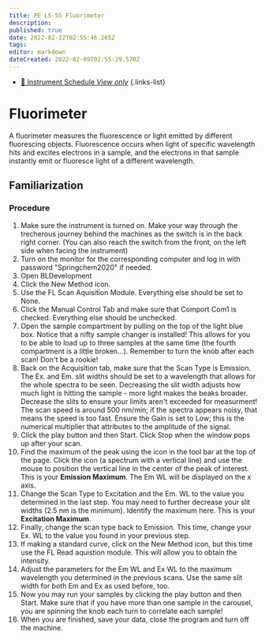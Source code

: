 ```yaml
---
title: PE LS-55 Fluorimeter
description: 
published: true
date: 2022-02-22T02:55:46.265Z
tags: 
editor: markdown
dateCreated: 2022-02-09T02:55:29.570Z
---
```


- [:calendar: Instrument Schedule *View only*](https://instrumentschedule.com/fom/viewonly?eid=2345&p=t69ugKfz8S)
{.links-list}

# Fluorimeter
A fluorimeter measures the fluorescence or light emitted by different fluorescing objects. Fluorescence occurs when light of specific wavelength hits and excites electrons in a sample, and the electrons in that sample instantly emit or fluoresce light of a different wavelength.
## Familiarization

### Procedure

 1. Make sure the instrument is turned on. Make your way through the trecherous journey behind the machines as the switch is in the back right corner.
 		(You can also reach the switch from the front, on the left side when facing the instrument)
 2. Turn on the monitor for the corresponding computer and log in with password "Springchem2020" if needed.
 3. Open BLDevelopment
 4. Click the New Method icon.
 5. Use the FL Scan Aquisition Module. Everything else should be set to None.
 6. Click the Manual Control Tab and make sure that Comport Com1 is checked. Everything else should be unchecked.
 8. Open the sample compartment by pulling on the top of the light blue box. Notice that a nifty sample changer is installed! This allows for you to be able to load up to three samples at the same time (the fourth compartment is a little broken...). Remember to turn the knob after each scan! Don't be a rookie!
 9. Back on the Acquisition tab, make sure that the Scan Type is Emission. The Ex. and Em. slit widths should be set to a wavelength that allows for the whole spectra to be seen. Decreasing the slit width adjusts how much light is hitting the sample - more light makes the beaks broader. Decrease the slits to ensure your limits aren't exceeded for measurment! The scan speed is around 500 nm/min; if the spectra appears noisy, that means the speed is too fast. Ensure the Gain is set to Low; this is the numerical multiplier that attributes to the amplitude of the signal. 
10. Click the play button and then Start. Click Stop when the window pops up after your scan.
11. Find the maximum of the peak using the icon in the tool bar at the top of the page. Click the icon (a spectrum with a vertical line) and use the mouse to position the vertical line in the center of the peak of interest. This is your **Emission Maximum**. The Em WL will be displayed on the x axis.
12. Change the Scan Type to Excitation and the Em. WL to the value you determined in the last step. You may need to further decrease your slit widths (2.5 nm is the minimum). Identify the maximum here. This is your **Excitation Maximum**.
13. Finally, change the scan type back to Emission. This time, change your Ex. WL to the value you found in your previous step.
14. If making a standard curve, click on the New Method icon, but this time use the FL Read aquistion module. This will allow you to obtain the intensity. 
15. Adjust the parameters for the Em WL and Ex WL to the maximum wavelength you determined in the previous scans. Use the same slit width for both Em and Ex as used before, too.
16. Now you may run your samples by clicking the play button and then Start. Make sure that if you have more than one sample in the carousel, you are spinning the knob each turn to correlate each sample! 
17. When you are finished, save your data, close the program and turn off the machine. 



